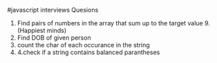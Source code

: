 #javascript interviews Quesions

1. Find pairs of numbers in the array that sum up to the target value 9.(Happiest minds)
2. Find DOB of given person
3. count the char of each occurance in the string
4. 4.check if a string contains balanced parantheses